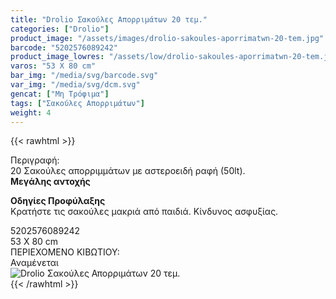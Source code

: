 ```yaml
---
title: "Drolio Σακούλες Απορριμάτων 20 τεμ."
categories: ["Drolio"]
product_image: "/assets/images/drolio-sakoules-aporrimatwn-20-tem.jpg"
barcode: "5202576089242"
product_image_lowres: "/assets/low/drolio-sakoules-aporrimatwn-20-tem.jpg"
varos: "53 X 80 cm"
bar_img: "/media/svg/barcode.svg"
var_img: "/media/svg/dcm.svg"
gencat: ["Μη Τρόφιμα"]
tags: ["Σακούλες Απορριμάτων"]
weight: 4
---
```

{{< rawhtml >}}

<div class="sload149"><div class="product"><div id="sistatika">Περιγραφή:</div><div class="alltext">20 Σακούλες απορριμμάτων με αστεροειδή ραφή (50lt).<br><strong>Μεγάλης αντοχής</strong></div>
<p>
    <b>Οδηγίες Προφύλαξης</b><br>
    Κρατήστε τις σακούλες μακριά από παιδιά. Κίνδυνος ασφυξίας.
</p>
<div id="barcode"><div id="barimage1"></div><span id="bartext">5202576089242</span></div><div id="varos"><div id="dimimg"></div><span id="varostext">53 X 80 cm</span></div><div id="kivotio">ΠΕΡΙΕΧΟΜΕΝΟ ΚΙΒΩΤΙΟΥ:<br>Αναμένεται</div><div class="pimg"><img alt="Drolio Σακούλες Απορριμάτων 20 τεμ." title="Drolio Σακούλες Απορριμάτων 20 τεμ." src="/assets/images/drolio-sakoules-aporrimatwn-20-tem.jpg"></div></div></div>
{{< /rawhtml >}}


